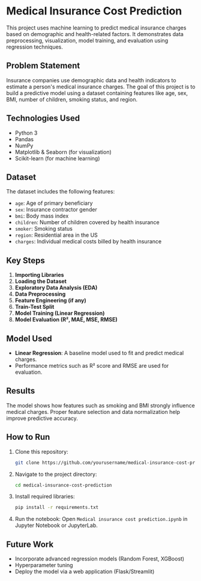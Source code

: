 # Medical Insurance Cost Prediction

This project uses machine learning to predict medical insurance charges based on demographic and health-related factors. It demonstrates data preprocessing, visualization, model training, and evaluation using regression techniques.

##  Problem Statement

Insurance companies use demographic data and health indicators to estimate a person's medical insurance charges. The goal of this project is to build a predictive model using a dataset containing features like age, sex, BMI, number of children, smoking status, and region.

##  Technologies Used

* Python 3
* Pandas
* NumPy
* Matplotlib & Seaborn (for visualization)
* Scikit-learn (for machine learning)

##  Dataset

The dataset includes the following features:

* `age`: Age of primary beneficiary
* `sex`: Insurance contractor gender
* `bmi`: Body mass index
* `children`: Number of children covered by health insurance
* `smoker`: Smoking status
* `region`: Residential area in the US
* `charges`: Individual medical costs billed by health insurance

##  Key Steps

1. **Importing Libraries**
2. **Loading the Dataset**
3. **Exploratory Data Analysis (EDA)**
4. **Data Preprocessing**
5. **Feature Engineering (if any)**
6. **Train-Test Split**
7. **Model Training (Linear Regression)**
8. **Model Evaluation (R², MAE, MSE, RMSE)**

##  Model Used

* **Linear Regression**: A baseline model used to fit and predict medical charges.
* Performance metrics such as R² score and RMSE are used for evaluation.

##  Results

The model shows how features such as smoking and BMI strongly influence medical charges. Proper feature selection and data normalization help improve predictive accuracy.

##  How to Run

1. Clone this repository:

   ```bash
   git clone https://github.com/yourusername/medical-insurance-cost-prediction.git
   ```
2. Navigate to the project directory:

   ```bash
   cd medical-insurance-cost-prediction
   ```
3. Install required libraries:

   ```bash
   pip install -r requirements.txt
   ```
4. Run the notebook:
   Open `Medical insurance cost prediction.ipynb` in Jupyter Notebook or JupyterLab.

##  Future Work

* Incorporate advanced regression models (Random Forest, XGBoost)
* Hyperparameter tuning
* Deploy the model via a web application (Flask/Streamlit)
